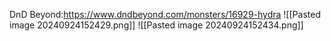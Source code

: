 DnD Beyond:https://www.dndbeyond.com/monsters/16929-hydra
![[Pasted image 20240924152429.png]]
![[Pasted image 20240924152434.png]]